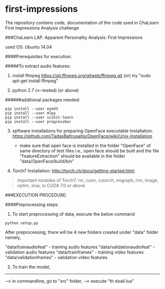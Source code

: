 # first-impressions
The repository contains code, documentation of the code used in ChaLearn First Impressions Analysis challenge

###ChaLearn LAP. Apparent Personality Analysis: First Impressions

used OS: Ubuntu 14.04

####Prerequisites for execution:


#####To extract audio features:


1. install ffmpeg
https://git.ffmpeg.org/gitweb/ffmpeg.git
(or)
try "sudo apt-get install ffmpeg"

2. python 2.7 (<--tested) (or above) 

######additional packages needed:

```
pip install --user eyed3
pip install --user mlpy
pip install --user scikit-learn
pip install --user progressbar
```

3. spftware installations for preparing OpenFace executable
Installation: https://github.com/TadasBaltrusaitis/OpenFace/wiki/Unix-Installation

   - make sure that open face is installed in the folder "OpenFace" of same directory of test files
   i.e., open face should be built and the file "FeatureExtraction" should 
   be available in the folder "data/OpenFace/build/bin"

5. Torch7
Installation: http://torch.ch/docs/getting-started.html


>important modules of Torch7:
>nn, cunn, cutorch, nngraph, rnn, image, optim, xlua, io
>CUDA 7.0 or above


###EXECUTION PROCEDURE:

####Preprocessing steps:

1. To start preprocessing of data, execute the below command

```
python setup.py
```

After preprocessing, there will be 4 new folders created under "data" folder namely,

   "data/trainaudiofeat" - training audio features
   "data/validationaudiofeat" - validation audio features
   "data/trainframes" - training video features
   "data/validationframes" - validation video features
   
2. To train the model,
--------------------------

--> in commandline, go to "src" folder,
--> execute "th doall.lua"

